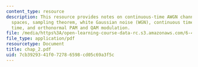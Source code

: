 ```yaml
---
content_type: resource
description: This resource provides notes on continuous-time AWGN channel model, signal
  spaces, sampling theorem, white Gaussian noise (WGN), continuous time to discrete
  time, and orthonormal PAM and QAM modulation.
file: /media/https%3A/open-learning-course-data-rc.s3.amazonaws.com/6-451-principles-of-digital-communication-ii-spring-2005/7cb3929341f072786598cd05c69a3f5c_chap_2.pdf
file_type: application/pdf
resourcetype: Document
title: chap_2.pdf
uid: 7cb39293-41f0-7278-6598-cd05c69a3f5c
---
```

